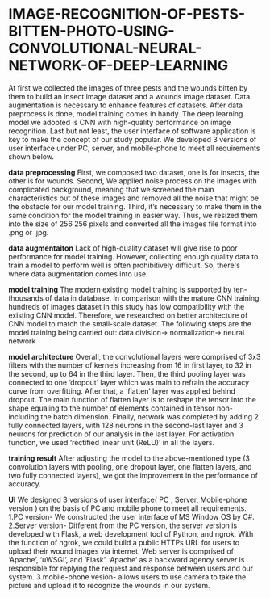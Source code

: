 # IMAGE-RECOGNITION-OF-PESTS-BITTEN-PHOTO-USING-CONVOLUTIONAL-NEURAL-NETWORK-OF-DEEP-LEARNING

At first we collected the images of three pests and the wounds bitten by them to build an insect image dataset and a wounds image dataset. 
Data augmentation is necessary to enhance features of datasets. After data preprocess is done, model training comes in handy. 
The deep learning model we adopted is CNN with high-quality performance on image recognition. 
Last but not least, the user interface of software application is key to make the concept of our study popular. 
We developed 3 versions of user interface under PC, server, and mobile-phone to meet all requirements shown below. 

**data preprocessing**
First, we composed two dataset, one is for insects, the other is for wounds.
Second, We applied noise process on the images with complicated background, 
meaning that we screened the main characteristics out of these images and removed all the noise that might be the obstacle for our model training.
Third, it’s necessary to make them in the same condition for the model training in easier way. 
Thus, we resized them into the size of 256 256 pixels and converted all the images file format into .png or .jpg.

**data augmentaiton**
Lack of high-quality dataset will give rise to poor performance for model training. 
However, collecting enough quality data to train a model to perform well is often prohibitively difficult. 
So, there's where data augmentation comes into use.

**model training**
The modern existing model training is supported by ten-thousands of data in database. 
In comparison with the mature CNN training, hundreds of images dataset in this study has low compatibility with the existing CNN model. 
Therefore, we researched on better architecture of CNN model to match the small-scale dataset. 
The following steps are the model training being carried out: data division-> normalization-> neural network

**model architecture**
Overall, the convolutional layers were comprised of 3x3 filters with the number of kernels increasing from 16 in first layer, to 32 in the second, up to 64 in the third layer. 
Then, the third pooling layer was connected to one ‘dropout’ layer which was main to refrain the accuracy curve from overfitting. 
After that, a ‘flatten’ layer was applied behind dropout. The main function of flatten layer is to reshape the tensor into the shape equaling to the number of elements contained in tensor non-including the batch dimension. 
Finally, network was completed by adding 2 fully connected layers, with 128 neurons in the second-last layer and 3 neurons for prediction of our analysis in the last layer. 
For activation function, we used ‘rectified linear unit (ReLU)’ in all the layers.

**training result**
After adjusting the model to the above-mentioned type (3 convolution layers with pooling, one dropout layer, one flatten layers, and two fully connected layers), we got the improvement in the performance of accuracy.  

**UI**
We designed 3 versions of user interface( PC , Server, Mobile-phone version ) on the basis of PC and mobile phone to  meet all requirements.
1.PC version- We constructed the user interface of MS Window OS by C#.
2.Server version- Different from the PC version, the server version is developed with Flask, a web development tool of Python, and ngrok. 
  With the function of ngrok, we could build a public HTTPs URL for users to upload their wound images via internet. 
  Web server is comprised of ‘Apache’, ‘uWSGI’, and ‘Flask’. 
  ‘Apache’ as a backward agency server is responsible for replying the request and response between users and our system.
3.mobile-phone vesion- allows users to use camera to take the picture and upload it to recognize the wounds in our system.
